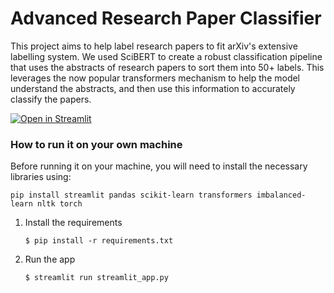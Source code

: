 # Advanced Research Paper Classifier

This project aims to help label research papers to fit arXiv's extensive labelling system. We used SciBERT to create a robust classification pipeline that uses the abstracts of research papers to sort them into 50+ labels. This leverages the now popular transformers mechanism to help the model understand the abstracts, and then use this information to accurately classify the papers.

[![Open in Streamlit](https://static.streamlit.io/badges/streamlit_badge_black_white.svg)](https://data-evaluation-template.streamlit.app/)

### How to run it on your own machine
Before running it on your machine, you will need to install the necessary libraries using:
```
pip install streamlit pandas scikit-learn transformers imbalanced-learn nltk torch
```
1. Install the requirements

   ```
   $ pip install -r requirements.txt
   ```
2. Run the app

   ```
   $ streamlit run streamlit_app.py
   ```
